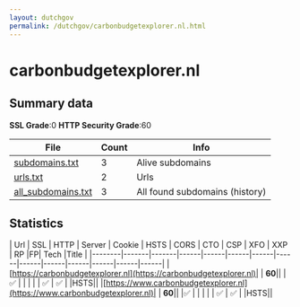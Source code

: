```yaml
---
layout: dutchgov
permalink: /dutchgov/carbonbudgetexplorer.nl.html
---
```



# carbonbudgetexplorer.nl
## Summary data


**SSL Grade**:0
**HTTP Security Grade**:60


| File       | Count | Info |
|------------|-------|------|
|[subdomains.txt](/data/carbonbudgetexplorer.nl/subdomains.txt)|3|Alive subdomains|
|[urls.txt](/data/carbonbudgetexplorer.nl/urls.txt)|2|Urls|
|[all_subdomains.txt](/data/carbonbudgetexplorer.nl/all_subdomains.txt)|3|All found subdomains (history)|


## Statistics


| Url | SSL | HTTP | Server | Cookie | HSTS | CORS | CTO | CSP | XFO | XXP | RP |FP| Tech |Title |
|--------|-------|-------|------|------|------|------|------|------|------|------|------|------|------|
|[https://carbonbudgetexplorer.nl](https://carbonbudgetexplorer.nl)| | **60**|| |:white_check_mark: | | | | | :white_check_mark: | :white_check_mark: | |HSTS||
|[https://www.carbonbudgetexplorer.nl](https://www.carbonbudgetexplorer.nl)| | **60**|| |:white_check_mark: | | | | | :white_check_mark: | :white_check_mark: | |HSTS||
